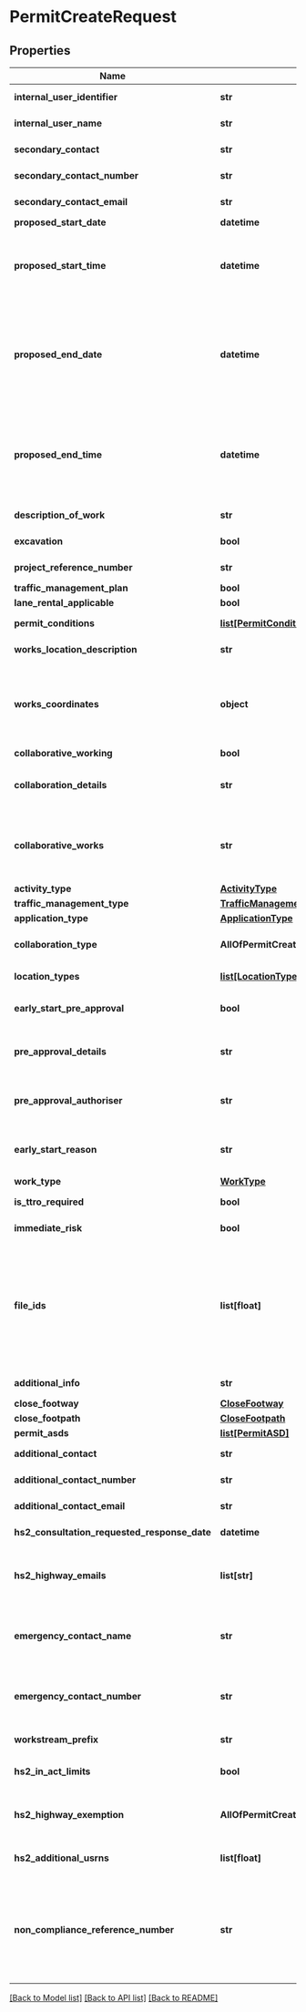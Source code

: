 # PermitCreateRequest

## Properties
Name | Type | Description | Notes
------------ | ------------- | ------------- | -------------
**internal_user_identifier** | **str** | Max length 100 characters | [optional] 
**internal_user_name** | **str** | Max length 100 characters | [optional] 
**secondary_contact** | **str** | Max length 100 characters | 
**secondary_contact_number** | **str** | Max length 100 characters | 
**secondary_contact_email** | **str** | Max length 100 characters | [optional] 
**proposed_start_date** | **datetime** |  | 
**proposed_start_time** | **datetime** | Required if work_type is immediate proposed_start_time is required if proposed_start_date is in the past | [optional] 
**proposed_end_date** | **datetime** | proposed_end_date must be on or after proposed_start_date If work_type &#x3D; planned, the maximum date range between proposed_start_date and proposed_end_date is 5 years | 
**proposed_end_time** | **datetime** | proposed_end_time is required if proposed_end_date is in the past proposed_end_time must be after the date and time for proposed_start_time | [optional] 
**description_of_work** | **str** | Max length 500 characters | 
**excavation** | **bool** | Whether an excavation will be required | 
**project_reference_number** | **str** | Max length 100 characters | [optional] 
**traffic_management_plan** | **bool** |  | 
**lane_rental_applicable** | **bool** |  | 
**permit_conditions** | [**list[PermitCondition]**](PermitCondition.md) | Array values must be unique | [optional] 
**works_location_description** | **str** | Max length 500 characters | 
**works_coordinates** | **object** | Must be a GeoJSON geometry (using British National Grid easting and northing coordinate pairs) and must be a point, line string or polygon | [optional] 
**collaborative_working** | **bool** |  | 
**collaboration_details** | **str** | Required if collaborative_working &#x3D; true Max length 500 characters | [optional] 
**collaborative_works** | **str** | Optional but only saved if collaborative_working &#x3D; true Max length 500 characters Work Reference Number of collaborative works | [optional] 
**activity_type** | [**ActivityType**](ActivityType.md) |  | 
**traffic_management_type** | [**TrafficManagementType**](TrafficManagementType.md) |  | 
**application_type** | [**ApplicationType**](ApplicationType.md) |  | 
**collaboration_type** | **AllOfPermitCreateRequestCollaborationType** | Required if collaborative_working &#x3D; true | [optional] 
**location_types** | [**list[LocationType]**](LocationType.md) | Array values must be unique | 
**early_start_pre_approval** | **bool** | See business rules section 3.4.6 - Early start | [optional] 
**pre_approval_details** | **str** | Required if early_start_pre_approval &#x3D; true Max length 500 characters | [optional] 
**pre_approval_authoriser** | **str** | Required if early_start_pre_approval &#x3D; true Max length 100 characters | [optional] 
**early_start_reason** | **str** | Required if early_start_pre_approval &#x3D; false Max length 500 characters | [optional] 
**work_type** | [**WorkType**](WorkType.md) |  | 
**is_ttro_required** | **bool** | Required when work_type is planned | [optional] 
**immediate_risk** | **bool** | Required when work_type is immediate | [optional] 
**file_ids** | **list[float]** | Array values must be unique Must not contain null or undefined values A file_id can only be associated with one section of Street Manager See API specification Resource Guide &gt; Works API &gt; File upload for more information | [optional] 
**additional_info** | **str** | Max length 500 characters | [optional] 
**close_footway** | [**CloseFootway**](CloseFootway.md) |  | 
**close_footpath** | [**CloseFootpath**](CloseFootpath.md) |  | 
**permit_asds** | [**list[PermitASD]**](PermitASD.md) |  | [optional] 
**additional_contact** | **str** | Max length 100 characters | [optional] 
**additional_contact_number** | **str** | Max length 100 characters | [optional] 
**additional_contact_email** | **str** | Max length 100 characters | [optional] 
**hs2_consultation_requested_response_date** | **datetime** | Date must occur today or a date in the future | [optional] 
**hs2_highway_emails** | **list[str]** | Array Max length 2 items Array values must be valid email addresses Array values max length 100 characters | [optional] 
**emergency_contact_name** | **str** | Max length 100 characters Required if traffic_management_type &#x3D; &#x27;multi_way_signals&#x27; or &#x27;two_way_signals&#x27; | [optional] 
**emergency_contact_number** | **str** | Max length 100 characters Required if traffic_management_type &#x3D; &#x27;multi_way_signals&#x27; or &#x27;two_way_signals&#x27; | [optional] 
**workstream_prefix** | **str** | Must consist of 3 positive whole numbers | [optional] 
**hs2_in_act_limits** | **bool** | Required if promoter_swa_code &#x3D; &#x27;7374&#x27; | [optional] 
**hs2_highway_exemption** | **AllOfPermitCreateRequestHs2HighwayExemption** | Required if work_type &#x3D; &#x27;hs2_highway_works&#x27; and hs2_in_act_limits &#x3D; true | [optional] 
**hs2_additional_usrns** | **list[float]** | Array max length 10 items Array values must be valid USRNs | [optional] 
**non_compliance_reference_number** | **str** | Max length 106 characters Created permit will be linked to an existing non-compliance with this reference number Non-compliance must not be resolved and must be associated with the same work | [optional] 

[[Back to Model list]](../README.md#documentation-for-models) [[Back to API list]](../README.md#documentation-for-api-endpoints) [[Back to README]](../README.md)

